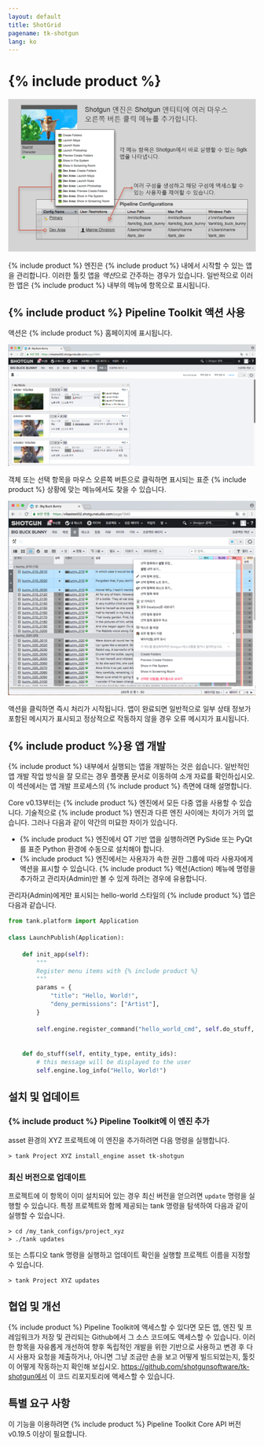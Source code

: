 ```yaml
---
layout: default
title: ShotGrid
pagename: tk-shotgun
lang: ko
---
```


# {% include product %}

![엔진](../images/engines/sg_shotgrid_engine_1.png)

{% include product %} 엔진은 {% include product %} 내에서 시작할 수 있는 앱을 관리합니다. 이러한 툴킷 앱을 *액션*으로 간주하는 경우가 있습니다. 일반적으로 이러한 앱은 {% include product %} 내부의 메뉴에 항목으로 표시됩니다.

## {% include product %} Pipeline Toolkit 액션 사용

액션은 {% include product %} 홈페이지에 표시됩니다.

![action1](../images/engines/shotgun-action1.png)

객체 또는 선택 항목을 마우스 오른쪽 버튼으로 클릭하면 표시되는 표준 {% include product %} 상황에 맞는 메뉴에서도 찾을 수 있습니다.

![action1](../images/engines/shotgun-action2.png)

액션을 클릭하면 즉시 처리가 시작됩니다. 앱이 완료되면 일반적으로 일부 상태 정보가 포함된 메시지가 표시되고 정상적으로 작동하지 않을 경우 오류 메시지가 표시됩니다.

## {% include product %}용 앱 개발

{% include product %} 내부에서 실행되는 앱을 개발하는 것은 쉽습니다. 일반적인 앱 개발 작업 방식을 잘 모르는 경우 플랫폼 문서로 이동하여 소개 자료를 확인하십시오. 이 섹션에서는 앱 개발 프로세스의 {% include product %} 측면에 대해 설명합니다.

Core v0.13부터는 {% include product %} 엔진에서 모든 다중 앱을 사용할 수 있습니다. 기술적으로 {% include product %} 엔진과 다른 엔진 사이에는 차이가 거의 없습니다. 그러나 다음과 같이 약간의 미묘한 차이가 있습니다.

* {% include product %} 엔진에서 QT 기반 앱을 실행하려면 PySide 또는 PyQt를 표준 Python 환경에 수동으로 설치해야 합니다.
* {% include product %} 엔진에서는 사용자가 속한 권한 그룹에 따라 사용자에게 액션을 표시할 수 있습니다. {% include product %} 액션(Action) 메뉴에 명령을 추가하고 관리자(Admin)만 볼 수 있게 하려는 경우에 유용합니다.

관리자(Admin)에게만 표시되는 hello-world 스타일의 {% include product %} 앱은 다음과 같습니다.

```python
from tank.platform import Application

class LaunchPublish(Application):

    def init_app(self):
        """
        Register menu items with {% include product %}
        """        
        params = {
            "title": "Hello, World!",
            "deny_permissions": ["Artist"],
        }

        self.engine.register_command("hello_world_cmd", self.do_stuff, params)


    def do_stuff(self, entity_type, entity_ids):
        # this message will be displayed to the user
        self.engine.log_info("Hello, World!")    
```

## 설치 및 업데이트

### {% include product %} Pipeline Toolkit에 이 엔진 추가

asset 환경의 XYZ 프로젝트에 이 엔진을 추가하려면 다음 명령을 실행합니다.

```
> tank Project XYZ install_engine asset tk-shotgun
```

### 최신 버전으로 업데이트

프로젝트에 이 항목이 이미 설치되어 있는 경우 최신 버전을 얻으려면 `update` 명령을 실행할 수 있습니다. 특정 프로젝트와 함께 제공되는 tank 명령을 탐색하여 다음과 같이 실행할 수 있습니다.

```
> cd /my_tank_configs/project_xyz
> ./tank updates
```

또는 스튜디오 tank 명령을 실행하고 업데이트 확인을 실행할 프로젝트 이름을 지정할 수 있습니다.

```
> tank Project XYZ updates
```

## 협업 및 개선

{% include product %} Pipeline Toolkit에 액세스할 수 있다면 모든 앱, 엔진 및 프레임워크가 저장 및 관리되는 Github에서 그 소스 코드에도 액세스할 수 있습니다. 이러한 항목을 자유롭게 개선하여 향후 독립적인 개발을 위한 기반으로 사용하고 변경 후 다시 사용자 요청을 제출하거나, 아니면 그냥 조금만 손을 보고 어떻게 빌드되었는지, 툴킷이 어떻게 작동하는지 확인해 보십시오. https://github.com/shotgunsoftware/tk-shotgun에서 이 코드 리포지토리에 액세스할 수 있습니다.

## 특별 요구 사항

이 기능을 이용하려면 {% include product %} Pipeline Toolkit Core API 버전 v0.19.5 이상이 필요합니다.